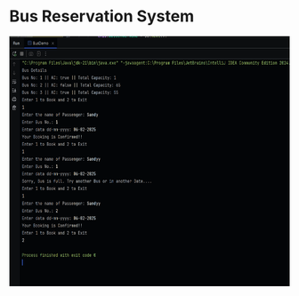 # Bus Reservation System


<img src= "https://github.com/sandyg6/Bus-Reservation-System/blob/main/demo.png" height = "450" width = "600">
